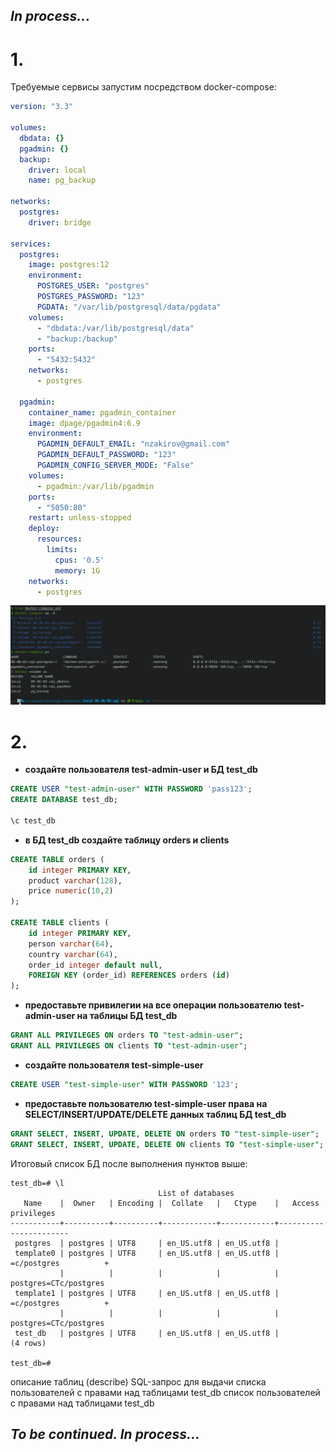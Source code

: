 ## *In process...*


# 1.

Требуемые сервисы запустим посредством docker-compose:

```yaml
version: "3.3"

volumes:
  dbdata: {}
  pgadmin: {}
  backup:
    driver: local
    name: pg_backup

networks:
  postgres:
    driver: bridge

services:
  postgres:
    image: postgres:12
    environment:
      POSTGRES_USER: "postgres"
      POSTGRES_PASSWORD: "123"
      PGDATA: "/var/lib/postgresql/data/pgdata"
    volumes:
      - "dbdata:/var/lib/postgresql/data"
      - "backup:/backup"
    ports:
      - "5432:5432"
    networks:
      - postgres

  pgadmin:
    container_name: pgadmin_container
    image: dpage/pgadmin4:6.9
    environment:
      PGADMIN_DEFAULT_EMAIL: "nzakirov@gmail.com"
      PGADMIN_DEFAULT_PASSWORD: "123"
      PGADMIN_CONFIG_SERVER_MODE: "False"
    volumes:
      - pgadmin:/var/lib/pgadmin
    ports:
      - "5050:80"
    restart: unless-stopped
    deploy:
      resources:
        limits:
          cpus: '0.5'
          memory: 1G
    networks:
      - postgres
```
<img src="assets/06-db-02-sql_001.png" width="800px">


# 2.

- **создайте пользователя test-admin-user и БД test_db**

```sql
CREATE USER "test-admin-user" WITH PASSWORD 'pass123';
CREATE DATABASE test_db;

\c test_db
```

- **в БД test_db создайте таблицу orders и clients**
```sql
CREATE TABLE orders (
    id integer PRIMARY KEY,
    product varchar(128),
    price numeric(10,2)
);

CREATE TABLE clients (
    id integer PRIMARY KEY,
    person varchar(64),
    country varchar(64),
    order_id integer default null,
    FOREIGN KEY (order_id) REFERENCES orders (id)
);
```
- **предоставьте привилегии на все операции пользователю test-admin-user на таблицы БД test_db**
```sql
GRANT ALL PRIVILEGES ON orders TO "test-admin-user";
GRANT ALL PRIVILEGES ON clients TO "test-admin-user";
```
- **создайте пользователя test-simple-user**
```sql
CREATE USER "test-simple-user" WITH PASSWORD '123';
```

- **предоставьте пользователю test-simple-user права на SELECT/INSERT/UPDATE/DELETE данных таблиц БД test_db**
```sql
GRANT SELECT, INSERT, UPDATE, DELETE ON orders TO "test-simple-user";
GRANT SELECT, INSERT, UPDATE, DELETE ON clients TO "test-simple-user";
```

Итоговый список БД после выполнения пунктов выше:
```
test_db=# \l
                                 List of databases
   Name    |  Owner   | Encoding |  Collate   |   Ctype    |   Access privileges   
-----------+----------+----------+------------+------------+-----------------------
 postgres  | postgres | UTF8     | en_US.utf8 | en_US.utf8 | 
 template0 | postgres | UTF8     | en_US.utf8 | en_US.utf8 | =c/postgres          +
           |          |          |            |            | postgres=CTc/postgres
 template1 | postgres | UTF8     | en_US.utf8 | en_US.utf8 | =c/postgres          +
           |          |          |            |            | postgres=CTc/postgres
 test_db   | postgres | UTF8     | en_US.utf8 | en_US.utf8 | 
(4 rows)

test_db=# 

```
описание таблиц (describe)
SQL-запрос для выдачи списка пользователей с правами над таблицами test_db
список пользователей с правами над таблицами test_db

## *To be continued. In process...*
